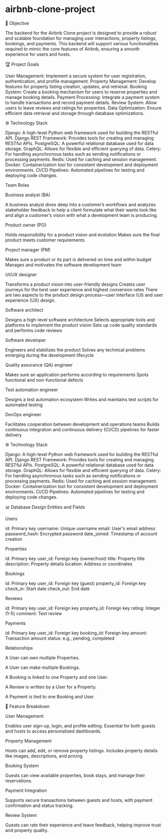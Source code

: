 # airbnb-clone-project
🚀 Objective

The backend for the Airbnb Clone project is designed to provide a robust and scalable foundation for managing user interactions, property listings, bookings, and payments. This backend will support various functionalities required to mimic the core features of Airbnb, ensuring a smooth experience for users and hosts.

🏆 Project Goals

User Management: Implement a secure system for user registration, authentication, and profile management.
Property Management: Develop features for property listing creation, updates, and retrieval.
Booking System: Create a booking mechanism for users to reserve properties and manage booking details.
Payment Processing: Integrate a payment system to handle transactions and record payment details.
Review System: Allow users to leave reviews and ratings for properties.
Data Optimization: Ensure efficient data retrieval and storage through database optimizations.

⚙️ Technology Stack

Django: A high-level Python web framework used for building the RESTful API.
Django REST Framework: Provides tools for creating and managing RESTful APIs.
PostgreSQL: A powerful relational database used for data storage.
GraphQL: Allows for flexible and efficient querying of data.
Celery: For handling asynchronous tasks such as sending notifications or processing payments.
Redis: Used for caching and session management.
Docker: Containerization tool for consistent development and deployment environments.
CI/CD Pipelines: Automated pipelines for testing and deploying code changes.

Team Roles

Business analyst (BA)

A business analyst dives deep into a customer’s workflows and analyzes stakeholder feedback to help a client formulate what their wants look like and align a customer’s vision with what a development team is producing. 

Product owner (PO)

Holds responsibility for a product vision and evolution
Makes sure the final product meets customer requirements

Project manager (PM)

Makes sure a product or its part is delivered on time and within budget
Manages and motivates the software development team

UI/UX designer

Transforms a product vision into user-friendly designs
Creates user journeys for the best user experience and highest conversion rates
There are two aspects to the product design process—user interface (UI) and user experience (UX) design.

Software architect

Designs a high-level software architecture
Selects appropriate tools and platforms to implement the product vision
Sets up code quality standards and performs code reviews

Software developer

Engineers and stabilizes the product
Solves any technical problems emerging during the development lifecycle

Quality assurance (QA) engineer

Makes sure an application performs according to requirements
Spots functional and non-functional defects

Test automation engineer

Designs a test automation ecosystem
Writes and maintains test scripts for automated testing

DevOps engineer

Facilitates cooperation between development and operations teams
Builds continuous integration and continuous delivery (CI/CD) pipelines for faster delivery

⚙️ Technology Stack

Django: A high-level Python web framework used for building the RESTful API.
Django REST Framework: Provides tools for creating and managing RESTful APIs.
PostgreSQL: A powerful relational database used for data storage.
GraphQL: Allows for flexible and efficient querying of data.
Celery: For handling asynchronous tasks such as sending notifications or processing payments.
Redis: Used for caching and session management.
Docker: Containerization tool for consistent development and deployment environments.
CI/CD Pipelines: Automated pipelines for testing and deploying code changes.

📊 Database Design
Entities and Fields

Users

id: Primary key
username: Unique username
email: User's email address
password_hash: Encrypted password
date_joined: Timestamp of account creation

Properties

id: Primary key
user_id: Foreign key (owner/host)
title: Property title
description: Property details
location: Address or coordinates

Bookings

id: Primary key
user_id: Foreign key (guest)
property_id: Foreign key
check_in: Start date
check_out: End date

Reviews

id: Primary key
user_id: Foreign key
property_id: Foreign key
rating: Integer (1–5)
comment: Text review

Payments

id: Primary key
user_id: Foreign key
booking_id: Foreign key
amount: Transaction amount
status: e.g., pending, completed

Relationships

A User can own multiple Properties.

A User can make multiple Bookings.

A Booking is linked to one Property and one User.

A Review is written by a User for a Property.

A Payment is tied to one Booking and User.


🧩 Feature Breakdown

User Management

Enables user sign-up, login, and profile editing. Essential for both guests and hosts to access personalized dashboards.

Property Management

Hosts can add, edit, or remove property listings. Includes property details like images, descriptions, and pricing.

Booking System

Guests can view available properties, book stays, and manage their reservations.

Payment Integration

Supports secure transactions between guests and hosts, with payment confirmation and status tracking.

Review System

Guests can rate their experience and leave feedback, helping improve trust and property quality.


